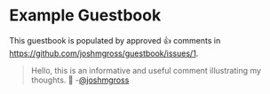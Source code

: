 # Example Guestbook

This guestbook is populated by approved :+1: comments in https://github.com/joshmgross/guestbook/issues/1.

<!--START:guestbook-->
> Hello, this is an informative and useful comment illustrating my thoughts. 🧀
> -[@joshmgross](https://github.com/joshmgross)
<!--END:guestbook-->